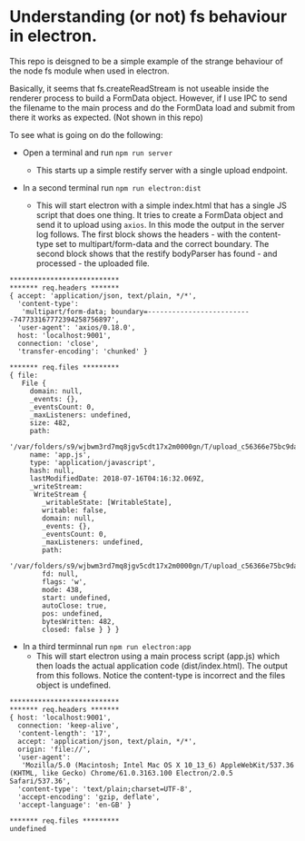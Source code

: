 # Understanding (or not) fs behaviour in electron.

This repo is deisgned to be a simple example of the strange behaviour of the node fs
module when used in electron.

Basically, it seems that fs.createReadStream is not useable inside the renderer
process to build a FormData object. However, if I use IPC to send the filename
to the main process and do the FormData load and submit from there it works
as expected. (Not shown in this repo)

To see what is going on do the following:

* Open a terminal and run `npm run server`
    - This starts up a simple restify server with a single upload endpoint.

* In a second terminal run `npm run electron:dist`
    - This will start electron with a simple index.html that has a single JS script that does one thing. It tries to create a FormData object and send it to upload using `axios`. In this mode the output in the server log follows. The first block shows the headers - with the content-type set to multipart/form-data and the correct boundary. The second block shows that the restify bodyParser has found - and processed - the uploaded file.

```
***************************
******* req.headers *******
{ accept: 'application/json, text/plain, */*',
  'content-type':
   'multipart/form-data; boundary=--------------------------747733167772394258756897',
  'user-agent': 'axios/0.18.0',
  host: 'localhost:9001',
  connection: 'close',
  'transfer-encoding': 'chunked' }

******* req.files *********
{ file:
   File {
     domain: null,
     _events: {},
     _eventsCount: 0,
     _maxListeners: undefined,
     size: 482,
     path:
      '/var/folders/s9/wjbwm3rd7mq8jgv5cdt17x2m0000gn/T/upload_c56366e75bc9da1b7fcbe4609dbcd2c7',
     name: 'app.js',
     type: 'application/javascript',
     hash: null,
     lastModifiedDate: 2018-07-16T04:16:32.069Z,
     _writeStream:
      WriteStream {
        _writableState: [WritableState],
        writable: false,
        domain: null,
        _events: {},
        _eventsCount: 0,
        _maxListeners: undefined,
        path:
         '/var/folders/s9/wjbwm3rd7mq8jgv5cdt17x2m0000gn/T/upload_c56366e75bc9da1b7fcbe4609dbcd2c7',
        fd: null,
        flags: 'w',
        mode: 438,
        start: undefined,
        autoClose: true,
        pos: undefined,
        bytesWritten: 482,
        closed: false } } }

```

* In a third terminnal run `npm run electron:app`
    - This will start electron using a main process script (app.js) which then loads the actual application code (dist/index.html). The output from this follows. Notice the content-type is incorrect and the files object is undefined.

```
***************************
******* req.headers *******
{ host: 'localhost:9001',
  connection: 'keep-alive',
  'content-length': '17',
  accept: 'application/json, text/plain, */*',
  origin: 'file://',
  'user-agent':
   'Mozilla/5.0 (Macintosh; Intel Mac OS X 10_13_6) AppleWebKit/537.36 (KHTML, like Gecko) Chrome/61.0.3163.100 Electron/2.0.5 Safari/537.36',
  'content-type': 'text/plain;charset=UTF-8',
  'accept-encoding': 'gzip, deflate',
  'accept-language': 'en-GB' }

******* req.files *********
undefined


```
